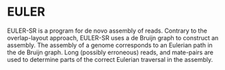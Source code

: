 # EULER

EULER-SR is a program for de novo assembly of reads. Contrary to the overlap-layout approach, EULER-SR uses a de Bruijn graph to construct an assembly. The assembly of a genome corresponds to an Eulerian path in the de Bruijn graph. Long (possibly erroneous) reads, and mate-pairs are used to determine parts of the correct Eulerian traversal in the assembly.

